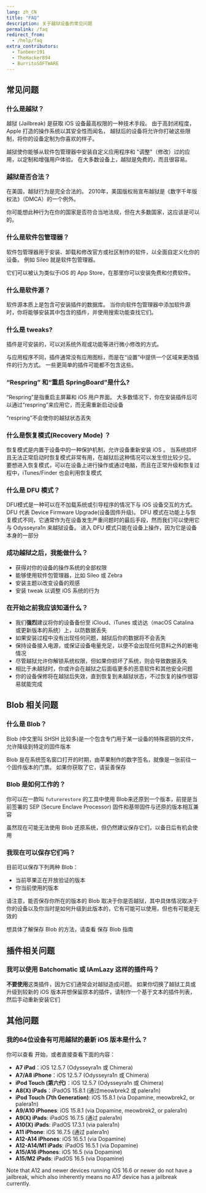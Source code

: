 ```yaml
---
lang: zh_CN
title: "FAQ"
description: 关于越狱设备的常见问题
permalink: /faq
redirect_from:
  - /help/faq
extra_contributors:
  - Tanbeer191
  - TheHacker894
  - BurritoSOFTWARE
---
```


## 常见问题

### 什么是越狱？

越狱 (Jailbreak) 是获取 iOS 设备最高权限的一种技术手段。 由于高封闭程度，Apple 打造的操作系统以其安全性而闻名， 越狱后的设备将允许你打破这些限制，将你的设备定制为你喜欢的样子。

越狱使你能够从软件包管理器中安装自定义应用程序和 "调整"（修改）过的应用，以定制和增强用户体验。 在大多数设备上，越狱是免费的，而且很容易。

### 越狱是否合法？

在美国，越狱行为是完全合法的。 2010年，美国版权局宣布越狱是《数字千年版权法》（DMCA）的一个例外。

你可能想此种行为在你的国家是否符合当地法规，但在大多数国家，这应该是可以的。

### 什么是软件包管理器？

软件包管理器用于安装、卸载和修改官方或社区制作的软件，以全面自定义化你的设备。 例如 Sileo 就是软件包管理器。

它们可以被认为类似于iOS 的 App Store，在那里你可以安装免费和付费软件。

### 什么是软件源？

软件源本质上是包含可安装插件的数据库。 当你向软件包管理器中添加软件源时，你将能够安装其中包含的插件，并使用搜索功能查找它们。

### 什么是 tweaks?

插件是可安装的，可以对系统外观或功能等进行微小修改的方式。

与应用程序不同，插件通常没有应用图标，而是在“设置”中提供一个区域来更改插件的行为方式。 一些更简单的插件可能都不包含这些。

### “Respring” 和“重启 SpringBoard”是什么?

“Respring”是指重启主屏幕和 iOS 用户界面。 大多数情况下，你在安装插件后可以通过“respring”来应用它，而无需重新启动设备

“respring”不会使你的越狱状态丢失

### 什么是恢复模式(Recovery Mode) ？

恢复模式是内置于设备中的一种保护机制，允许设备重新安装 iOS 。 当系统损坏且无法正常启动时恢复模式非常有用，在越狱后这种情况可以发生但比较少见。 要想进入恢复模式，可以在设备上进行操作或通过电脑，而且在正常升级和恢复过程中，iTunes/Finder 也会利用恢复模式

### 什么是 DFU 模式？

DFU模式是一种可以在不加载系统或引导程序的情况下与 iOS 设备交互的方式。 DFU 代表 Device Firmware Upgrade(设备固件升级)。 DFU 模式在功能上与恢复模式不同，它通常作为在设备发生严重问题时的最后手段，然而我们可以使用它与 <router-link to="/installing-odysseyra1n">Odysseyra1n</router-link> 来越狱设备。 进入 DFU 模式只能在设备上操作，因为它是设备本身的一部分

### 成功越狱之后，我能做什么？

- 获得对你的设备的操作系统的全部权限
- 能够使用软件包管理器，比如 Sileo 或 Zebra
- 安装主题以改变设备的观感
- 安装 tweak 以调整 iOS 系统的行为

### 在开始之前我应该知道什么？

- 我们**强烈**建议将你的设备备份至 iCloud、iTunes 或访达（macOS Catalina 或更新版本的系统）上，以防数据丢失
- 如果安装过程中没有出现任何问题，越狱后你的数据将不会丢失
- 保持设备接入电源，或保证设备电量充足，以便不会出现任何意料之外的断电情况
- 尽管越狱允许你解锁系统权限，但如果你损坏了系统，则会导致数据丢失
- 相比于未越狱时，你或许会在越狱之后面临更多的恶意软件和其他安全问题
- 你的设备保修将在越狱后失效，直到恢复到未越狱状态，不过恢复的操作很容易就能完成

## Blob 相关问题

### 什么是 Blob？

Blob (中文里叫 SHSH 比较多)是一个包含专门用于某一设备的特殊密钥的文件，允许降级到特定的固件版本

Blob 是在系统签名窗口打开的时期，由苹果制作的数字签名，就像是一张前往一个固件版本的门票。 如果你获取了它，请妥善保存

### Blob 是如何工作的？

你可以在一款叫 `futurerestore` 的工具中使用 Blob来还原到一个版本，前提是当前签署的 SEP (Secure Enclave Processor) 固件和基带固件与还原的版本相互兼容

虽然现在可能无法使用 Blob 还原系统，但仍然建议保存它们，以备日后有机会使用

### 我现在可以保存它们吗？

目前可以保存下列两种 Blob：

- 当前苹果正在开放验证的版本
- 你当前使用的版本

请注意，能否保存你所在的版本的 Blob 取决于你是否越狱，其中具体情况取决于你的设备以及你当时是如何升级到此版本的，它有可能可以使用，但也有可能是无效的

想具体了解保存 Blob 的方法，请查看 <router-link to="/saving-blobs">保存 Blob</router-link> 指南

## 插件相关问题

### 我可以使用 Batchomatic 或 IAmLazy 这样的插件吗？

**不要使用**这类插件，因为它们通常会对越狱造成问题。 如果你切换了越狱工具或升级到较新的 iOS 版本并想保留原本的插件，请制作一个基于文本的插件列表，然后手动重新安装它们

## 其他问题

### 我的64位设备有可用越狱的最新 iOS 版本是什么？

你可以查看 <router-link to="/get-started">开始</router-link>，或者直接查看下面的内容：

- **A7 iPad**：iOS 12.5.7 (Odysseyra1n 或 Chimera)
- **A7/A8 iPhone**：iOS 12.5.7 (Odysseyra1n 或 Chimera)
- **iPod Touch (第六代)**：iOS 12.5.7 (Odysseyra1n 或 Chimera)
- **A8(X) iPads**：iPadOS 15.8.1 (通过meowbrek2 或 palera1n)
- **iPod Touch (7th Generation)**: iOS 15.8.1 (via Dopamine, meowbrek2, or palera1n)
- **A9/A10 iPhones**: iOS 15.8.1 (via Dopamine, meowbrek2, or palera1n)
- **A9(X) iPads**: iPadOS 16.7.5 (通过 palera1n)
- **A10(X) iPads**: iPadOS 17.3.1 (via palera1n)
- **A11 iPhone**: iOS 16.7.5 (通过 palera1n)
- **A12-A14 iPhones**: iOS 16.5.1 (via Dopamine)
- **A12-A14/M1 iPads**: iPadOS 16.5.1 (via Dopamine)
- **A15/A16 iPhones**: iOS 16.5 (via Dopamine)
- **A15/M2 iPads**: iPadOS 16.5 (via Dopamine)

Note that A12 and newer devices running iOS 16.6 or newer do not have a jailbreak, which also inherently means no A17 device has a jailbreak currently.
